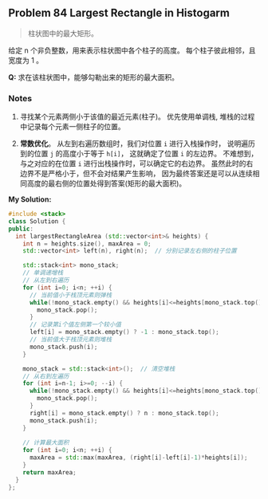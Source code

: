 ## Problem 84 Largest Rectangle in Histogarm
> 柱状图中的最大矩形。

给定 n 个非负整数，用来表示柱状图中各个柱子的高度。
每个柱子彼此相邻，且宽度为 1 。

**Q:** 求在该柱状图中，能够勾勒出来的矩形的最大面积。


### Notes 
1. 寻找某个元素两侧小于该值的最近元素(柱子)。
优先使用单调栈, 堆栈的过程中记录每个元素一侧柱子的位置。

1. **常数优化**。
从左到右遍历数组时，我们对位置 `i` 进行入栈操作时，
说明遍历到的位置 `j` 的高度小于等于 `h[i]`，
这就确定了位置 `i` 的左边界。
不难想到，与之对应的在位置 `i` 进行出栈操作时，可以确定它的右边界。
虽然此时的右边界不是严格小于，但不会对结果产生影响，
因为最终答案还是可以从连续相同高度的最右侧的位置处得到答案(矩形的最大面积)。


**My Solution:**
```cpp
#include <stack>
class Solution {
public:
  int largestRectangleArea (std::vector<int>& heights) {
    int n = heights.size(), maxArea = 0;
    std::vector<int> left(n), right(n);  // 分别记录左右侧的柱子位置

    std::stack<int> mono_stack;
    // 单调递增栈
    // 从左到右遍历
    for (int i=0; i<n; ++i) {
      // 当前值小于栈顶元素则弹栈
      while(!mono_stack.empty() && heights[i]<=heights[mono_stack.top()]){
        mono_stack.pop();
      }
      // 记录第i个值左侧第一个较小值
      left[i] = mono_stack.empty() ? -1 : mono_stack.top();
      // 当前值大于栈顶元素则堆栈
      mono_stack.push(i);
    }

    mono_stack = std::stack<int>();  // 清空堆栈
    // 从右到左遍历
    for (int i=n-1; i>=0; --i) {
      while(!mono_stack.empty() && heights[i]<=heights[mono_stack.top()]){
        mono_stack.pop();
      }
      right[i] = mono_stack.empty() ? n : mono_stack.top();
      mono_stack.push(i);
    }
    
    // 计算最大面积
    for (int i=0; i<n; ++i) {
      maxArea = std::max(maxArea, (right[i]-left[i]-1)*heights[i]);
    }
    return maxArea;
  }
};
```



